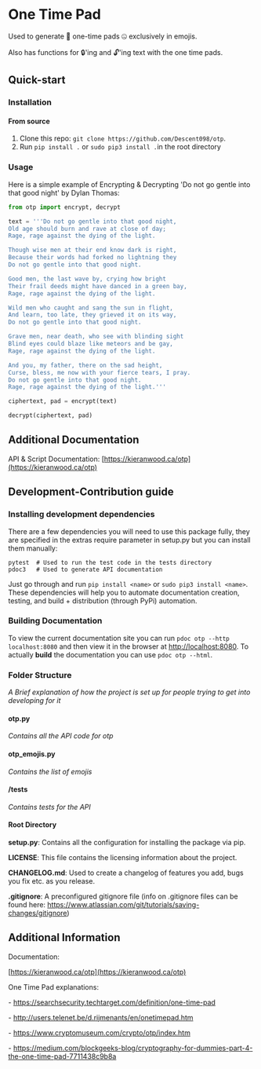 # One Time Pad

Used to generate 🙊 one-time pads 🤐 exclusively in emojis.



Also has functions for 🔒'ing and 🔓'ing text with the one time pads.



## Quick-start



### Installation

#### From source

1. Clone this repo: ```git clone https://github.com/Descent098/otp```.
2. Run ```pip install .``` or ```sudo pip3 install .```in the root directory



### Usage

Here is a simple example of Encrypting & Decrypting 'Do not go gentle into that good night' by Dylan Thomas:

```python
from otp import encrypt, decrypt

text = '''Do not go gentle into that good night,
Old age should burn and rave at close of day;
Rage, rage against the dying of the light.

Though wise men at their end know dark is right,
Because their words had forked no lightning they
Do not go gentle into that good night.

Good men, the last wave by, crying how bright
Their frail deeds might have danced in a green bay,
Rage, rage against the dying of the light.

Wild men who caught and sang the sun in flight,
And learn, too late, they grieved it on its way,
Do not go gentle into that good night.

Grave men, near death, who see with blinding sight
Blind eyes could blaze like meteors and be gay,
Rage, rage against the dying of the light.

And you, my father, there on the sad height,
Curse, bless, me now with your fierce tears, I pray.
Do not go gentle into that good night.
Rage, rage against the dying of the light.'''

ciphertext, pad = encrypt(text)

decrypt(ciphertext, pad)
```



## Additional Documentation

API & Script Documentation: [https://kieranwood.ca/otp](https://kieranwood.ca/otp)



## Development-Contribution guide



### Installing development dependencies

There are a few dependencies you will need to use this package fully, they are specified in the extras require parameter in setup.py but you can install them manually:

```
pytest 	# Used to run the test code in the tests directory
pdoc3   # Used to generate API documentation
```

Just go through and run ```pip install <name>``` or ```sudo pip3 install <name>```. These dependencies will help you to automate documentation creation, testing, and build + distribution (through PyPi) automation.



### Building Documentation

To view the current documentation site you can run ```pdoc otp --http localhost:8080``` and then view it in the browser at [http://localhost:8080](http://localhost:8080). To actually **build** the documentation you can use ```pdoc otp --html```.



### Folder Structure

*A Brief explanation of how the project is set up for people trying to get into developing for it*



#### otp.py

*Contains all the API code for otp*



#### otp_emojis.py

*Contains the list of emojis*



#### /tests

*Contains tests for the API* 



#### Root Directory

**setup.py**: Contains all the configuration for installing the package via pip.



**LICENSE**: This file contains the licensing information about the project.



**CHANGELOG.md**: Used to create a changelog of features you add, bugs you fix etc. as you release.



**.gitignore**: A preconfigured gitignore file (info on .gitignore files can be found here: https://www.atlassian.com/git/tutorials/saving-changes/gitignore)



## Additional Information

Documentation:

[https://kieranwood.ca/otp](https://kieranwood.ca/otp)



One Time Pad explanations:

  \- https://searchsecurity.techtarget.com/definition/one-time-pad

  \- http://users.telenet.be/d.rijmenants/en/onetimepad.htm

  \- https://www.cryptomuseum.com/crypto/otp/index.htm

  \- https://medium.com/blockgeeks-blog/cryptography-for-dummies-part-4-the-one-time-pad-7711438c9b8a
